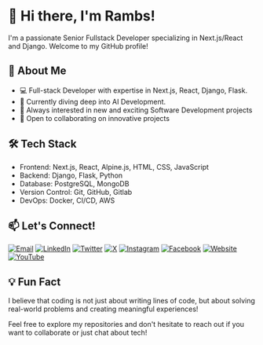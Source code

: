 # 👋 Hi there, I'm Rambs!

I'm a passionate Senior Fullstack Developer specializing in Next.js/React and Django. Welcome to my GitHub profile!

## 🚀 About Me

- 💻 Full-stack Developer with expertise in Next.js, React, Django, Flask.
- 🌱 Currently diving deep into AI Development.
- 👀 Always interested in new and exciting Software Development projects
- 🤝 Open to collaborating on innovative projects

## 🛠️ Tech Stack

- Frontend: Next.js, React, Alpine.js, HTML, CSS, JavaScript
- Backend: Django, Flask, Python
- Database: PostgreSQL, MongoDB
- Version Control: Git, GitHub, Gitlab
- DevOps: Docker, CI/CD, AWS

<!-- ## 🌟 Featured Projects  

(You can add links to your top projects here)

1. Project 1: Brief description
2. Project 2: Brief description
3. Project 3: Brief description -->


## 📫 Let's Connect!

[![Email](https://img.shields.io/badge/Email-rambombeos%40gmail.com-red?style=for-the-badge&logo=gmail)](mailto:rambombeos@gmail.com)
[![LinkedIn](https://img.shields.io/badge/LinkedIn-rambombeo-blue?style=for-the-badge&logo=linkedin)](https://www.linkedin.com/in/rambombeo/)
[![Twitter](https://img.shields.io/badge/Twitter-rambombeo-blue?style=for-the-badge&logo=twitter)](https://twitter.com/rambombeo)
[![X](https://img.shields.io/badge/X-rambsdev-black?style=for-the-badge&logo=x)](https://x.com/rambsdev)
[![Instagram](https://img.shields.io/badge/Instagram-devrambs-purple?style=for-the-badge&logo=instagram)](https://www.instagram.com/devrambs/)
[![Facebook](https://img.shields.io/badge/Facebook-rambsdev-blue?style=for-the-badge&logo=facebook)](https://www.facebook.com/rambsdev)
[![Website](https://img.shields.io/badge/Website-rambsdev.netlify.app-green?style=for-the-badge&logo=netlify)](https://rambsdev.netlify.app/)
[![YouTube](https://img.shields.io/badge/YouTube-rambsdev-red?style=for-the-badge&logo=youtube)](https://www.youtube.com/@rambsdev)

## 💡 Fun Fact

I believe that coding is not just about writing lines of code, but about solving real-world problems and creating meaningful experiences!

Feel free to explore my repositories and don't hesitate to reach out if you want to collaborate or just chat about tech!
